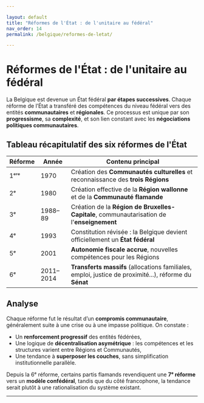 ```yaml
---

layout: default
title: "Réformes de l'État : de l'unitaire au fédéral"
nav_order: 14
permalink: /belgique/reformes-de-letat/

---
```



# Réformes de l'État : de l'unitaire au fédéral

La Belgique est devenue un État fédéral **par étapes successives**. Chaque réforme de l’État a transféré des compétences du niveau fédéral vers des entités **communautaires** et **régionales**. Ce processus est unique par son **progressisme**, sa **complexité**, et son lien constant avec les **négociations politiques communautaires**.

## Tableau récapitulatif des six réformes de l'État

| Réforme | Année       | Contenu principal                                                                 |
|---------|-------------|------------------------------------------------------------------------------------|
| 1ᵉʳᵉ    | 1970        | Création des **Communautés culturelles** et reconnaissance des **trois Régions** |
| 2ᵉ      | 1980        | Création effective de la **Région wallonne** et de la **Communauté flamande**     |
| 3ᵉ      | 1988–89     | Création de la **Région de Bruxelles-Capitale**, communautarisation de l'**enseignement** |
| 4ᵉ      | 1993        | Constitution révisée : la Belgique devient officiellement un **État fédéral**    |
| 5ᵉ      | 2001        | **Autonomie fiscale accrue**, nouvelles compétences pour les Régions             |
| 6ᵉ      | 2011–2014   | **Transferts massifs** (allocations familiales, emploi, justice de proximité...), réforme du **Sénat** |

## Analyse

Chaque réforme fut le résultat d’un **compromis communautaire**, généralement suite à une crise ou à une impasse politique. On constate :

- Un **renforcement progressif** des entités fédérées,
- Une logique de **décentralisation asymétrique** : les compétences et les structures varient entre Régions et Communautés,
- Une tendance à **superposer les couches**, sans simplification institutionnelle parallèle.

Depuis la 6ᵉ réforme, certains partis flamands revendiquent une **7ᵉ réforme** vers un **modèle confédéral**, tandis que du côté francophone, la tendance serait plutôt à une rationalisation du système existant.

---

[^1]: Reuchamps, Min. *Le fédéralisme belge, une histoire complexe*. In: *Fédéralisme et démocratie*, Academia-L'Harmattan, 2010.  
[^2]: CRISP. *Les réformes de l’État belge*, Courriers hebdomadaires, 2003–2019.  
[^3]: Deschouwer, Kris. *The Politics of Belgium*. Palgrave Macmillan, 2012.
